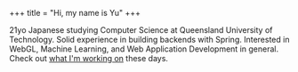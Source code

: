 +++
title = "Hi, my name is Yu"
+++

21yo Japanese studying Computer Science at Queensland University of Technology. Solid experience in building backends with Spring. Interested in WebGL, Machine Learning, and Web Application Development in general. Check out [what I'm working on](https://yukoga.com/three) these days.
